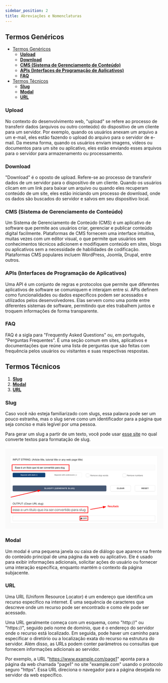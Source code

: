 ```yaml
---
sidebar_position: 2
title: Abreviações e Nomenclaturas
---
```


## Termos Genéricos

- [Termos Genéricos](#termos-genéricos)
  - [**Upload**](#upload)
  - [**Download**](#download)
  - [**CMS (Sistema de Gerenciamento de Conteúdo)**](#cms-sistema-de-gerenciamento-de-conteúdo)
  - [**APIs (Interfaces de Programação de Aplicativos)**](#apis-interfaces-de-programação-de-aplicativos)
  - [**FAQ**](#faq)
- [Termos Técnicos](#termos-técnicos)
  - [**Slug**](#slug)
  - [**Modal**](#modal)
  - [**URL**](#url)

### **Upload**

No contexto do desenvolvimento web, "upload" se refere ao processo de transferir dados (arquivos ou outro conteúdo) do dispositivo de um cliente para um servidor. Por exemplo, quando os usuários anexam um arquivo a um e-mail, eles estão fazendo o upload do arquivo para o servidor de e-mail. Da mesma forma, quando os usuários enviam imagens, vídeos ou documentos para um site ou aplicativo, eles estão enviando esses arquivos para o servidor para armazenamento ou processamento.

### **Download**

"Download" é o oposto de upload. Refere-se ao processo de transferir dados de um servidor para o dispositivo de um cliente. Quando os usuários clicam em um link para baixar um arquivo ou quando eles recuperam conteúdo de um site, eles estão iniciando um processo de download, onde os dados são buscados do servidor e salvos em seu dispositivo local.

### **CMS (Sistema de Gerenciamento de Conteúdo)**

Um Sistema de Gerenciamento de Conteúdo (CMS) é um aplicativo de software que permite aos usuários criar, gerenciar e publicar conteúdo digital facilmente. Plataformas de CMS fornecem uma interface intuitiva, muitas vezes com um editor visual, o que permite que usuários sem conhecimentos técnicos adicionem e modifiquem conteúdo em sites, blogs ou aplicativos sem a necessidade de habilidades de codificação. Plataformas CMS populares incluem WordPress, Joomla, Drupal, entre outros.

### **APIs (Interfaces de Programação de Aplicativos)**

Uma API é um conjunto de regras e protocolos que permite que diferentes aplicativos de software se comuniquem e interajam entre si. APIs definem como funcionalidades ou dados específicos podem ser acessados e utilizados pelos desenvolvedores. Elas servem como uma ponte entre diferentes sistemas de software, permitindo que eles trabalhem juntos e troquem informações de forma transparente.

### **FAQ**

FAQ é a sigla para "Frequently Asked Questions" ou, em português, "Perguntas Frequentes". É uma seção comum em sites, aplicativos e documentações que reúne uma lista de perguntas que são feitas com frequência pelos usuários ou visitantes e suas respectivas respostas.

## Termos Técnicos

1. [**Slug**](#slug)
2. [**Modal**](#modal)
3. [**URL**](#url)

### **Slug**

Caso você não esteja familiarizado com slugs, essa palavra pode ser um pouco estranha, mas o slug serve como um identificador para a página que seja conciso e mais legível por uma pessoa.

Para gerar um slug a partir de um texto, você pode usar [esse site](https://slugify.online/) no qual converte textos para formatação de slug.

![Alt](./images/generating-slug.png)

### **Modal**

Um modal é uma pequena janela ou caixa de diálogo que aparece na frente do conteúdo principal de uma página da web ou aplicativo. Ele é usado para exibir informações adicionais, solicitar ações do usuário ou fornecer uma interação específica, enquanto mantém o contexto da página subjacente.

### **URL**

Uma URL (Uniform Resource Locator) é um endereço que identifica um recurso específico na internet. É uma sequência de caracteres que descreve onde um recurso pode ser encontrado e como ele pode ser acessado.

Uma URL geralmente começa com um esquema, como "http://" ou "https://", seguido pelo nome de domínio, que é o endereço do servidor onde o recurso está localizado. Em seguida, pode haver um caminho para especificar o diretório ou a localização exata do recurso na estrutura do servidor. Além disso, as URLs podem conter parâmetros ou consultas que fornecem informações adicionais ao servidor.

Por exemplo, a URL "https://www.example.com/page1" aponta para a página da web chamada "page1" no site "example.com" usando o protocolo seguro "https". Essa URL direciona o navegador para a página desejada no servidor da web específico.